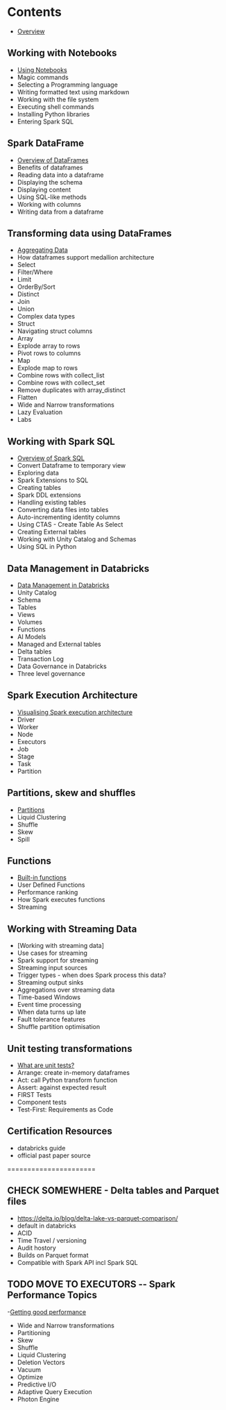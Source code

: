 # Contents
- [Overview](/README.md)

## Working with Notebooks
- [Using Notebooks](/notebooks.md)
- Magic commands
- Selecting a Programming language
- Writing formatted text using markdown
- Working with the file system
- Executing shell commands
- Installing Python libraries
- Entering Spark SQL
  
## Spark DataFrame
- [Overview of DataFrames](/dataframe.md)
- Benefits of dataframes
- Reading data into a dataframe
- Displaying the schema
- Displaying content
- Using SQL-like methods
- Working with columns
- Writing data from a dataframe

## Transforming data using DataFrames
- [Aggregating Data](/transforming-data.md)
- How dataframes support medallion architecture
- Select
- Filter/Where
- Limit
- OrderBy/Sort
- Distinct
- Join
- Union
- Complex data types
- Struct
- Navigating struct columns
- Array
- Explode array to rows
- Pivot rows to columns
- Map
- Explode map to rows
- Combine rows with collect_list
- Combine rows with collect_set
- Remove duplicates with array_distinct
- Flatten
- Wide and Narrow transformations
- Lazy Evaluation
- Labs
  
## Working with Spark SQL
- [Overview of Spark SQL](/spark-sql.md)
- Convert Dataframe to temporary view
- Exploring data
- Spark Extensions to SQL
- Creating tables
- Spark DDL extensions
- Handling existing tables
- Converting data files into tables
- Auto-incrementing identity columns
- Using CTAS - Create Table As Select
- Creating External tables
- Working with Unity Catalog and Schemas
- Using SQL in Python

## Data Management in Databricks
- [Data Management in Databricks](/architecture.md)
- Unity Catalog
- Schema
- Tables
- Views
- Volumes
- Functions
- AI Models
- Managed and External tables
- Delta tables
- Transaction Log
- Data Governance in Databricks
- Three level governance

## Spark Execution Architecture
- [Visualising Spark execution architecture](/executors.md)
- Driver
- Worker
- Node
- Executors
- Job
- Stage
- Task
- Partition

## Partitions, skew and shuffles
- [Partitions](/partitions.md)
- Liquid Clustering
- Shuffle
- Skew
- Spill

## Functions
- [Built-in functions](/functions.md)
- User Defined Functions
- Performance ranking
- How Spark executes functions
- Streaming

## Working with Streaming Data
- [Working with streaming data]
- Use cases for streaming
- Spark support for streaming
- Streaming input sources
- Trigger types - when does Spark process this data?
- Streaming output sinks
- Aggregations over streaming data
- Time-based Windows
- Event time processing
- When data turns up late
- Fault tolerance features
- Shuffle partition optimisation
  
## Unit testing transformations
- [What are unit tests?](/spark-unit-testing.md)
- Arrange: create in-memory dataframes
- Act: call Python transform function
- Assert: against expected result
- FIRST Tests
- Component tests
- Test-First: Requirements as Code

## Certification Resources
- databricks guide
- official past paper source

======================
## CHECK SOMEWHERE - Delta tables and Parquet files
- https://delta.io/blog/delta-lake-vs-parquet-comparison/
- default in databricks
- ACID
- Time Travel / versioning
- Audit hostory
- Builds on Parquet format
- Compatible with Spark API incl Spark SQL

## TODO MOVE TO EXECUTORS -- Spark Performance Topics
-[Getting good performance](/spark-performance.md)

- Wide and Narrow transformations
- Partitioning
- Skew
- Shuffle
- Liquid Clustering
- Deletion Vectors
- Vacuum
- Optimize
- Predictive I/O
- Adaptive Query Execution
- Photon Engine

